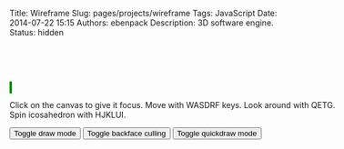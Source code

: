 Title: Wireframe
Slug: pages/projects/wireframe
Tags: JavaScript
Date: 2014-07-22 15:15
Authors: ebenpack
Description: 3D software engine.
Status: hidden


<div class="main" style="position:relative; width: 600px; margin: 80px auto">
    <canvas tabindex="1" id="wireframe" style="background-color:black; position:relative; border: 2px solid green;" width="600" height="400"></canvas>
    <p>Click on the canvas to give it focus. Move with WASDRF keys. Look around with QETG. Spin icosahedron with HJKLUI.</p>
    <div id="controls">
        <button id="toggledraw">Toggle draw mode</button>
        <button id="togglebfcull">Toggle backface culling</button>
        <button id="toggleqdraw">Toggle quickdraw mode</button>
    </div>
</div>

<script src="{filename}/js/bundle.js"></script>
<script>
    (function () {
    var wireframe = main.wireframe;
    var Mesh = wireframe.geometry.Mesh;
    var Face = wireframe.geometry.Face;

    var Scene = wireframe.engine.Scene;
    var Camera = wireframe.engine.Camera;

    var cubejson = {
        "name": "cube",
        "vertices": [
            [-40, -40,  40],
            [-40, -40, -40],
            [ 40, -40, -40],
            [ 40, -40,  40],
            [-40,  40,  40],
            [-40,  40, -40],
            [ 40,  40, -40],
            [ 40,  40,  40]
        ],
        "faces": [
            {"face": [1, 2, 0], "color": "red"},
            {"face": [2, 3, 0], "color": "red"},
            {"face": [7, 6, 4], "color": "red"},
            {"face": [6, 5, 4], "color": "red"},
            {"face": [4, 5, 0], "color": "red"},
            {"face": [5, 1, 0], "color": "red"},
            {"face": [5, 6, 1], "color": "red"},
            {"face": [6, 2, 1], "color": "red"},
            {"face": [6, 7, 2], "color": "red"},
            {"face": [7, 3, 2], "color": "red"},
            {"face": [0, 3, 4], "color": "red"},
            {"face": [3, 7, 4], "color": "red"}
        ]
    };

    var icosjson = {
        "name": "ico",
        "vertices": [
            [0,-69.03285,0],
            [-49.9527, -30.872850000000003, -36.29235],
            [19.07985, -30.872850000000003, -58.722750000000005],
            [61.7448, -30.8726, 0],
            [19.07985, -30.872850000000003, 58.722750000000005],
            [-49.9527, -30.872850000000003, 36.29235],
            [-19.07985, 30.872850000000003, -58.722750000000005],
            [49.9527, 30.872850000000003, -36.29235],
            [49.9527, 30.872850000000003, 36.29235],
            [-19.07985, 30.872850000000003, 58.722750000000005],
            [-61.7448, 30.8726, 0],
            [0, 69.03285, 0],
            [11.21475, -58.723099999999995, -34.5161],
            [-29.36125, -58.723099999999995, -21.33195],
            [-18.1466, -36.2932, -55.8484],
            [-58.72265, -36.29305, 0],
            [-29.36125, -58.723099999999995, 21.33195],
            [36.29265, -58.72295, 0],
            [47.5077, -36.2931, -34.516200000000005],
            [11.21475, -58.723099999999995, 34.5161],
            [47.5077, -36.2931, 34.516200000000005],
            [-18.1466, -36.2932, 55.8484],
            [-65.65425, 0, -21.33205],
            [-65.65425, 0, 21.33205],
            [0, 0, -69.03285],
            [-40.57655, 0, -55.84875],
            [65.65425, 0, -21.33205],
            [40.57655, 0, -55.84875],
            [40.57655, 0, 55.84875],
            [65.65425, 0, 21.33205],
            [-40.57655, 0, 55.84875],
            [0, 0, 69.03285],
            [-47.5077, 36.2931, -34.516200000000005],
            [18.1466, 36.2932, -55.8484],
            [58.72265, 36.29305, 0],
            [18.1466, 36.2932, 55.8484],
            [-47.5077, 36.2931, 34.516200000000005],
            [-11.21475, 58.723099999999995, -34.5161],
            [-36.29265, 58.72295, 0],
            [29.36125, 58.723099999999995, -21.33195],
            [29.36125, 58.723099999999995, 21.33195],
            [-11.21475,58.723099999999995,34.5161]
        ],
        "faces": [
            {"face": [13, 12,  0], "color": "red"},
            {"face": [13, 15,  1], "color": "red"},
            {"face": [12, 17,  0], "color": "red"},
            {"face": [17, 19,  0], "color": "red"},
            {"face": [19, 16,  0], "color": "red"},
            {"face": [15, 22,  1], "color": "red"},
            {"face": [14, 24,  2], "color": "red"},
            {"face": [18, 26,  3], "color": "red"},
            {"face": [20, 28,  4], "color": "red"},
            {"face": [21, 30,  5], "color": "red"},
            {"face": [22, 25,  1], "color": "red"},
            {"face": [24, 27,  2], "color": "red"},
            {"face": [26, 29,  3], "color": "red"},
            {"face": [28, 31,  4], "color": "red"},
            {"face": [30, 23,  5], "color": "red"},
            {"face": [32, 37,  6], "color": "red"},
            {"face": [33, 39,  7], "color": "red"},
            {"face": [34, 40,  8], "color": "red"},
            {"face": [35, 41,  9], "color": "red"},
            {"face": [36, 38, 10], "color": "red"},
            {"face": [14,  2, 12], "color": "red"},
            {"face": [13, 14, 12], "color": "red"},
            {"face": [ 1, 14, 13], "color": "red"},
            {"face": [16,  5, 15], "color": "red"},
            {"face": [13, 16, 15], "color": "red"},
            {"face": [ 0, 16, 13], "color": "red"},
            {"face": [18,  3, 17], "color": "red"},
            {"face": [12, 18, 17], "color": "red"},
            {"face": [ 2, 18, 12], "color": "red"},
            {"face": [20,  4, 19], "color": "red"},
            {"face": [17, 20, 19], "color": "red"},
            {"face": [ 3, 20, 17], "color": "red"},
            {"face": [21,  5, 16], "color": "red"},
            {"face": [19, 21, 16], "color": "red"},
            {"face": [ 4, 21, 19], "color": "red"},
            {"face": [23, 10, 22], "color": "red"},
            {"face": [15, 23, 22], "color": "red"},
            {"face": [ 5, 23, 15], "color": "red"},
            {"face": [25,  6, 24], "color": "red"},
            {"face": [14, 25, 24], "color": "red"},
            {"face": [ 1, 25, 14], "color": "red"},
            {"face": [27,  7, 26], "color": "red"},
            {"face": [18, 27, 26], "color": "red"},
            {"face": [ 2, 27, 18], "color": "red"},
            {"face": [29,  8, 28], "color": "red"},
            {"face": [20, 29, 28], "color": "red"},
            {"face": [ 3, 29, 20], "color": "red"},
            {"face": [31,  9, 30], "color": "red"},
            {"face": [21, 31, 30], "color": "red"},
            {"face": [ 4, 31, 21], "color": "red"},
            {"face": [32,  6, 25], "color": "red"},
            {"face": [22, 32, 25], "color": "red"},
            {"face": [10, 32, 22], "color": "red"},
            {"face": [33,  7, 27], "color": "red"},
            {"face": [24, 33, 27], "color": "red"},
            {"face": [ 6, 33, 24], "color": "red"},
            {"face": [34,  8, 29], "color": "red"},
            {"face": [26, 34, 29], "color": "red"},
            {"face": [ 7, 34, 26], "color": "red"},
            {"face": [35,  9, 31], "color": "red"},
            {"face": [28, 35, 31], "color": "red"},
            {"face": [ 8, 35, 28], "color": "red"},
            {"face": [36, 10, 23], "color": "red"},
            {"face": [30, 36, 23], "color": "red"},
            {"face": [ 9, 36, 30], "color": "red"},
            {"face": [38, 11, 37], "color": "red"},
            {"face": [32, 38, 37], "color": "red"},
            {"face": [10, 38, 32], "color": "red"},
            {"face": [37, 11, 39], "color": "red"},
            {"face": [33, 37, 39], "color": "red"},
            {"face": [ 6, 37, 33], "color": "red"},
            {"face": [39, 11, 40], "color": "red"},
            {"face": [34, 39, 40], "color": "red"},
            {"face": [ 7, 39, 34], "color": "red"},
            {"face": [40, 11, 41], "color": "red"},
            {"face": [35, 40, 41], "color": "red"},
            {"face": [ 8, 40, 35], "color": "red"},
            {"face": [41, 11, 38], "color": "red"},
            {"face": [36, 41, 38], "color": "red"},
            {"face": [ 9, 41, 36], "color": "red"}
         ]
    }

    var icos = Mesh.fromJSON(icosjson);
    var cube = Mesh.fromJSON(cubejson);

    function rotateMesh(){
        if (scene.isKeyDown('h')) {
            icos.rotation.yaw -= 0.03;
        }
        if (scene.isKeyDown('j')) {
            icos.rotation.pitch -= 0.03;
        }
        if (scene.isKeyDown('l')) {
            icos.rotation.yaw += 0.03;
        }
        if (scene.isKeyDown('k')) {
            icos.rotation.pitch += 0.03;
        }
        if (scene.isKeyDown('u')) {
            icos.rotation.roll += 0.03;
        }
        if (scene.isKeyDown('i')) {
            icos.rotation.roll -= 0.03;
        }
    }
    function moveCamera(E, H){
        if (scene.isKeyDown('w')) {
            scene.camera.moveForward(3);
        }
        if (scene.isKeyDown('s')) {
            scene.camera.moveBackward(3);
        }
        if (scene.isKeyDown('a')) {
            scene.camera.moveLeft(3);
        }
        if (scene.isKeyDown('d')) {
            scene.camera.moveRight(3);
        }
        if (scene.isKeyDown('r')) {
            scene.camera.moveUp(3);
        }
        if (scene.isKeyDown('f')) {
            scene.camera.moveDown(3);
        }
        if (scene.isKeyDown('t')) {
            scene.camera.lookUp(0.02);
        }
        if (scene.isKeyDown('g')) {
            scene.camera.lookDown(0.02);
        }
        if (scene.isKeyDown('q')) {
            scene.camera.turnLeft(0.02);
        }
        if (scene.isKeyDown('e')) {
            scene.camera.turnRight(0.02);
        }
        scene._needs_update = true;
    }

    var scene = new Scene({canvas_id: 'wireframe', width:600, height:400});
    scene.addListener('keydown', rotateMesh);
    scene.addListener('keydown', moveCamera);
    scene.addListener('mousedrag', function(e){
        var mouse = e.mouse;
        scene.camera.move(mouse.deltax, mouse.deltay, 0);
        scene._needs_update = true;
    });

    cube.position.x = 200
    scene.camera.moveTo(0, 0, 400);
    scene.addMesh(icos);
    scene.addMesh(cube);
    scene.renderScene();

    document.getElementById("toggledraw").addEventListener('click', function(){
        scene.toggleDrawMode();
    });
    document.getElementById("togglebfcull").addEventListener('click', function(){
        scene.toggleBackfaceCulling();
    });
    document.getElementById("toggleqdraw").addEventListener('click', function(){
        scene.toggleQuickDraw();
    });
})();
</script>
